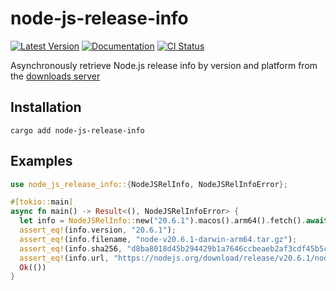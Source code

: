 # node-js-release-info

[![Latest Version](https://img.shields.io/crates/v/node-js-release-info.svg)](https://crates.io/crates/node-js-release-info)
[![Documentation](https://docs.rs/node-js-release-info/badge.svg)](https://docs.rs/node-js-release-info)
[![CI Status](https://github.com/busticated/rusty/actions/workflows/ci.yaml/badge.svg?branch=main)](https://github.com/busticated/rusty/actions)

Asynchronously retrieve Node.js release info by version and platform from the [downloads server](https://nodejs.org/download/release/)

## Installation

```shell
cargo add node-js-release-info
```

## Examples

```rust
use node_js_release_info::{NodeJSRelInfo, NodeJSRelInfoError};

#[tokio::main]
async fn main() -> Result<(), NodeJSRelInfoError> {
  let info = NodeJSRelInfo::new("20.6.1").macos().arm64().fetch().await?;
  assert_eq!(info.version, "20.6.1");
  assert_eq!(info.filename, "node-v20.6.1-darwin-arm64.tar.gz");
  assert_eq!(info.sha256, "d8ba8018d45b294429b1a7646ccbeaeb2af3cdf45b5c91dabbd93e2a2035cb46");
  assert_eq!(info.url, "https://nodejs.org/download/release/v20.6.1/node-v20.6.1-darwin-arm64.tar.gz");
  Ok(())
}
```


